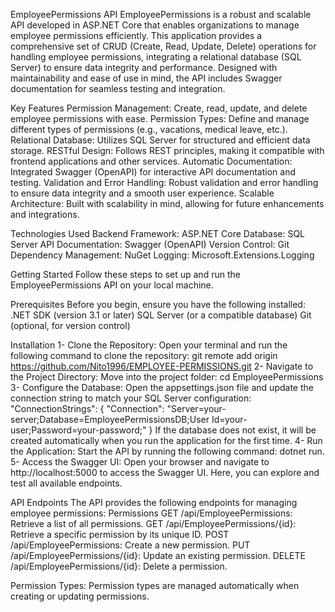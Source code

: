 EmployeePermissions API
EmployeePermissions is a robust and scalable API developed in ASP.NET Core that enables organizations to manage employee permissions efficiently. 
This application provides a comprehensive set of CRUD (Create, Read, Update, Delete) operations for handling employee permissions, 
integrating a relational database (SQL Server) to ensure data integrity and performance. 
Designed with maintainability and ease of use in mind, the API includes Swagger documentation for seamless testing and integration.

Key Features
Permission Management: Create, read, update, and delete employee permissions with ease.
Permission Types: Define and manage different types of permissions (e.g., vacations, medical leave, etc.).
Relational Database: Utilizes SQL Server for structured and efficient data storage.
RESTful Design: Follows REST principles, making it compatible with frontend applications and other services.
Automatic Documentation: Integrated Swagger (OpenAPI) for interactive API documentation and testing.
Validation and Error Handling: Robust validation and error handling to ensure data integrity and a smooth user experience.
Scalable Architecture: Built with scalability in mind, allowing for future enhancements and integrations.

Technologies Used
Backend Framework: ASP.NET Core
Database: SQL Server
API Documentation: Swagger (OpenAPI)
Version Control: Git
Dependency Management: NuGet
Logging: Microsoft.Extensions.Logging

Getting Started
Follow these steps to set up and run the EmployeePermissions API on your local machine.

Prerequisites
Before you begin, ensure you have the following installed:
.NET SDK (version 3.1 or later)
SQL Server (or a compatible database)
Git (optional, for version control)

Installation
1- Clone the Repository: Open your terminal and run the following command to clone the repository: git remote add origin https://github.com/Nito1996/EMPLOYEE-PERMISSIONS.git
2- Navigate to the Project Directory: Move into the project folder: cd EmployeePermissions
3- Configure the Database: Open the appsettings.json file and update the connection string to match your SQL Server configuration:
"ConnectionStrings": {
    "Connection": "Server=your-server;Database=EmployeePermissionsDB;User Id=your-user;Password=your-password;"
}
If the database does not exist, it will be created automatically when you run the application for the first time.
4- Run the Application: Start the API by running the following command: dotnet run.
5- Access the Swagger UI: Open your browser and navigate to http://localhost:5000 to access the Swagger UI. Here, you can explore and test all available endpoints.

API Endpoints
The API provides the following endpoints for managing employee permissions:
Permissions
GET /api/EmployeePermissions: Retrieve a list of all permissions.
GET /api/EmployeePermissions/{id}: Retrieve a specific permission by its unique ID.
POST /api/EmployeePermissions: Create a new permission.
PUT /api/EmployeePermissions/{id}: Update an existing permission.
DELETE /api/EmployeePermissions/{id}: Delete a permission.

Permission Types: Permission types are managed automatically when creating or updating permissions.
